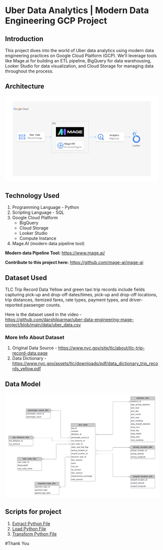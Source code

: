 # Uber Data Analytics | Modern Data Engineering GCP Project

## Introduction
This project dives into the world of Uber data analytics using modern data engineering practices on Google Cloud Platform (GCP). We'll leverage tools like Mage.ai for building an ETL pipeline, BigQuery for data warehousing, Looker Studio for data visualization, and Cloud Storage for managing data throughout the process.

## Architecture
![Project Architecture](architecture.jpg)

## Technology Used
1. Programming Language - Python
2. Scripting Language - SQL
3. Google Cloud Platform
   -  BigQuery
   -  Cloud Storage
   -  Looker Studio
   -  Compute Instance
4. Mage.AI (modern data pipeline tool)

**Modern data Pipeline Tool:** https://www.mage.ai/

**Contribute to this project here:** https://github.com/mage-ai/mage-ai

## Dataset Used
TLC Trip Record Data
Yellow and green taxi trip records include fields capturing pick-up and drop-off dates/times, pick-up and drop-off locations, trip distances, itemized fares, rate types, payment types, and driver-reported passenger counts. 

Here is the dataset used in the video - https://github.com/darshilparmar/uber-data-engineering-mage-project/blob/main/data/uber_data.csv

### More Info About Dataset
1. Original Data Source - https://www.nyc.gov/site/tlc/about/tlc-trip-record-data.page
2. Data Dictionary - https://www.nyc.gov/assets/tlc/downloads/pdf/data_dictionary_trip_records_yellow.pdf

## Data Model
![Data model image](data_model.jpeg)

## Scripts for project
1. [Extract Python File](mage-files/extract.py)
2. [Load Python File](mage-files/load.py)
3. [Transform Python File](mage-files/transform.py)

#Thank You 


